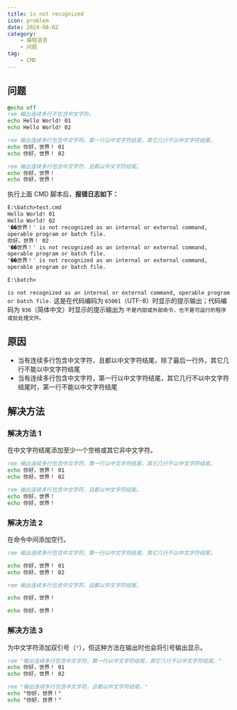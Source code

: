 ```yaml
---
title: is not recognized
icon: problem
date: 2024-08-02
category: 
    - 编程语言
    - 问题
tag:
    - CMD
---
```


## 问题

```cmd
@echo off
rem 输出连续多行不包含中文字符。
echo Hello World! 01
echo Hello World! 02

rem 输出连续多行包含中文字符。第一行以中文字符结尾，其它几行不以中文字符结尾。
echo 你好，世界！ 01
echo 你好，世界！ 02

rem 输出连续多行包含中文字符，且都以中文字符结尾。
echo 你好，世界！
echo 你好，世界！
```

执行上面 CMD 脚本后，**报错日志如下：**

```cmd
E:\batch>test.cmd
Hello World! 01
Hello World! 02
'��世界！' is not recognized as an internal or external command,
operable program or batch file.
你好，世界！ 02
'��世界！' is not recognized as an internal or external command,
operable program or batch file.
'��世界！' is not recognized as an internal or external command,
operable program or batch file.

E:\batch>
```

`is not recognized as an internal or external command, operable program or batch file.` 这是在代码编码为 `65001`（UTF-8）时显示的提示输出；代码编码为 `936`（简体中文）时显示的提示输出为 `不是内部或外部命令，也不是可运行的程序或批处理文件。`

## 原因

- 当有连续多行包含中文字符，且都以中文字符结尾，除了最后一行外，其它几行不能以中文字符结尾
- 当有连续多行包含中文字符，第一行以中文字符结尾，其它几行不以中文字符结尾时，第一行不能以中文字符结尾

## 解决方法

### 解决方法 1

在中文字符结尾添加至少一个空格或其它非中文字符。

```cmd
rem 输出连续多行包含中文字符。第一行以中文字符结尾，其它几行不以中文字符结尾。 
echo 你好，世界！ 01
echo 你好，世界！ 02

rem 输出连续多行包含中文字符，且都以中文字符结尾。 
echo 你好，世界！ 
echo 你好，世界！
```

### 解决方法 2

在命令中间添加空行。

```cmd
rem 输出连续多行包含中文字符。第一行以中文字符结尾，其它几行不以中文字符结尾。

echo 你好，世界！ 01
echo 你好，世界！ 02

rem 输出连续多行包含中文字符，且都以中文字符结尾。

echo 你好，世界！

echo 你好，世界！
```

### 解决方法 3

为中文字符添加双引号（`"`），但这种方法在输出时也会将引号输出显示。

```cmd
rem "输出连续多行包含中文字符。第一行以中文字符结尾，其它几行不以中文字符结尾。"
echo 你好，世界！ 01
echo 你好，世界！ 02

rem "输出连续多行包含中文字符，且都以中文字符结尾。"
echo "你好，世界！"
echo "你好，世界！"
```
